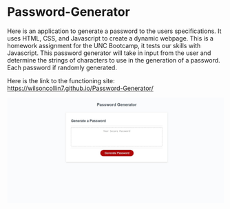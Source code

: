 # Password-Generator

Here is an application to generate a password to the users specifications. It uses HTML, CSS, and Javascript to create a dynamic webpage. This is a homework assignment for the UNC Bootcamp, it tests our skills with Javascript. This password generator will take in input from the user and determine the strings of characters to use in the generation of a password. Each password if randomly generated.

Here is the link to the functioning site: https://wilsoncollin7.github.io/Password-Generator/

<img src="assets/password.jpg">
